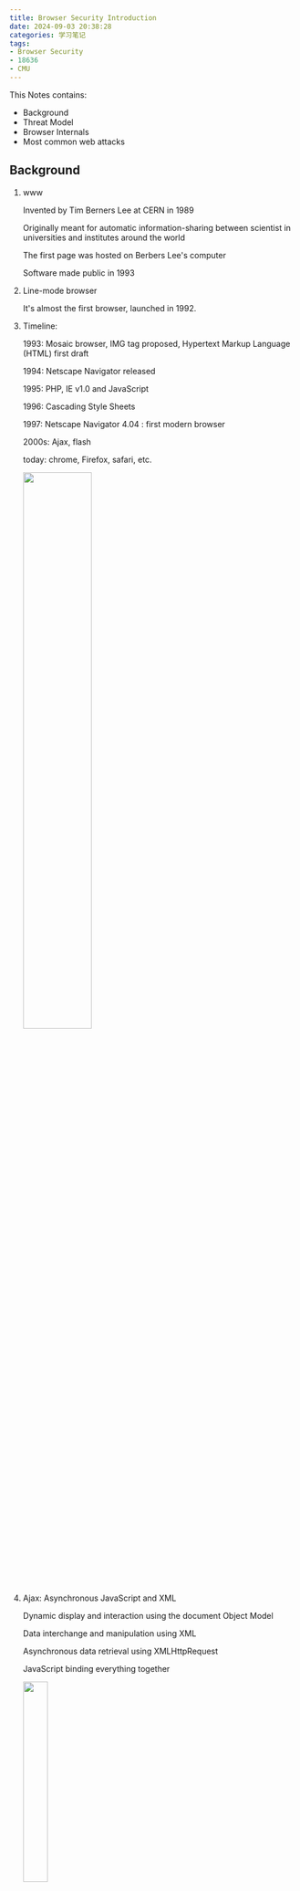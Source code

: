 ```yaml
---
title: Browser Security Introduction
date: 2024-09-03 20:38:28
categories: 学习笔记
tags: 
- Browser Security
- 18636
- CMU
---
```


This Notes contains: 

- Background
- Threat Model
- Browser Internals
- Most common web attacks

<!-- more -->
<!-- toc -->

## Background

1. www

   Invented by Tim Berners Lee at CERN in 1989

   Originally meant for automatic information-sharing between scientist in universities and institutes around the world

   The first page was hosted on Berbers Lee's computer

   Software made public in 1993

2. Line-mode browser

   It's almost the first browser, launched in 1992.

3. Timeline: 

   1993:  Mosaic browser, IMG tag proposed, Hypertext Markup Language (HTML) first draft

   1994: Netscape Navigator released

   1995: PHP, IE v1.0 and JavaScript

   1996: Cascading Style Sheets

   1997: Netscape Navigator 4.04 : first modern browser

   2000s: Ajax, flash

   today: chrome, Firefox, safari, etc.

   <img src="2.JPG" width="50%" height="50%">

4. Ajax: Asynchronous JavaScript and XML

   Dynamic display and interaction using the document Object Model

   Data interchange and manipulation using XML

   Asynchronous data retrieval using XMLHttpRequest

   JavaScript binding everything together

	<img src="1.JPG" width="30%" height="30%">

5. Browser is executing unknown code from any website, which can cause issue about integrity, confidentiality and privacy.
   1. Compromise your machine or install a malware rootkit
   2. Steal passwords or read your information
   3. track user browsing behavior

## Feature vs security

Arm race between adding  new features and ensuring security

Cool new features are introduced and adopted before fully tested

New features: 
 	1. widen the attack surface 
 	2. may interact badly with existing protection mechanisms

## Threat Model

### Network attacker

Sit between Alice and Bob

Eavesdrop

**Intercept, Alter and Inject** messages

<img src="3.JPG" width="50%" height="50%">

> Typically. Encryption is the way to protect the information in this threat model. Without the key, even the attacker get the package sent in network, he can't read or change it.  
>
> That's what HTTPS did.

### Web attacker

Own a website

Talks to Alice directly at the same time Alice is talking to Bob

It can do anything an web application can do.

<img src="4.JPG" width="50%" height="50%">

### 3rd party attacker

Attacker is affiliate of Bob

Serve content on Bob's page, such as Ads, google analytics, social media widget

<img src="5.JPG" width="50%" height="50%">

### Extension attacker

Browser extension have special APIs to modify browser functionalities

E.g, can inject script into the page, alter header information, etc.

<img src="6.JPG" width="50%" height="50%">

### Comparing threat models

Network attacker is typically stringer than web attacker over HTTP (Situation changes with HTTPS). 

3rd Party attacker can be deceptive, it's hard to distinguish 1st party vs 3rd party content. 

Extension attacker is stronger than 3rd party attacker because the browser extension exposed to some APIs which is more powerful than what webpage can do.

## Browser Internals

The Main functionalities for a browser are :

1. Request recourses
- Based on Uniform Resource Identifier (URI)
- Either on address bar or from a page

2. Present resources
- HTML, CSS, JavaScript, JPEG, GIF, PNG, PDF, Videos, ...
- MIME type tells browser how to interpret data

3. Interact with the server
- Post forms
- Set/send cookies

4. Managing states
- Bookmarks, History, Password , send cookies

### High-level structure

**The user interface**

​	address bar, back/forward button, bookmarking menu...

**The rendering engine**

​	parses HTML and CSS and displays the parsed content on the screen

**Networking**

​	data request and transfer: http, https

**JavaScript interpreter**

​	parse and execute JavaScript code

**Data storage**

​	Cookies, LocalStorge, FileSystem...

**The browser engine**

​	marshals actions between the UI  and the rendering engine

### Chromium

<img src="7.JPG" width="60%" height="60%">

For every tab, there is a isolate renderer process to prevent any malware.

In every renderer process, it has its own JavaScript engine (V8) which means the code from different page are running in isolate environment which relies on different process in OS level . 

### Rendering

<img src="8.JPG" width="60%" height="60%">

1. Process HTML markup and build the DOM tree
2. Process CSS markup and build the CSSOM tree
3. Combine the DOM and CSSOM into a render tree
4. Run layout on the render tree to compute geometry of each node
5. Paint the individual nodes to the screen

### Event processing

**Events**: onclick, focus,...

**Event Handlers**: Code that run when events are fired E.g. onclick, onfocus, onblur, onketdown...

**Event Loop**:

​	Events are processed one at a time.

​	A single thread for the main event loop, Concurrent worker threads cannot have UI events.

**Event Order**:  Capture and Bubble

#### DOM Event Dispatch Phase

Example: html, body, button all have onclick event handlers. In which order are these handlers fired? 

<img src="9.JPG" width="30%" height="30%">

1. **Capture**

Propagate the event from top down

***html, body***

2. **Target**

The innermost element that trigger the event

***button***

3. **Bubble**

Propagate the event from bottom up

***body, html***

## Most common web attacks: XSS and CSRF
### XSS

Cross Site Scripting

Attacker owns www.attacker.com

Victim goes to www.goodsitecom/...

Script crafted by attacker is executed by the browser

Scripts now is considered to have the privilege of goodsites.com and send data to attacker www.attcker.com

Different types of XSS differs in how the scripts are generated: **Stored**, **Reflected**, **Dom-based**

Reflected XSS: 

<img src="10.JPG" width="50%" height="50%">

### CSRF

Cross-site request forgery

Attacker owns attacker.com

Attacker tricks user to browse attack.com

Browser sends request to bank.com when rendering the page served by attcker.com, such as \<img src="https://bank.com/...">

Browser is called the ***confused deputy***

<img src="11.JPG" width="50%" height="50%">

#### Defending against CSRF

1. Browser sends the referrer header, server decides whether to honor the request  or not
   1. Header is not reliable
   2. CORS policy
2. Browser don't sent cookies
   1. samesite cookies

